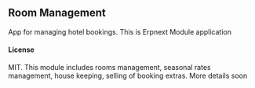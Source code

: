 ## Room Management

App for managing hotel bookings.
This is Erpnext Module application
#### License

MIT.
This module includes rooms management, seasonal rates management, house keeping, selling of booking extras.
More details soon

